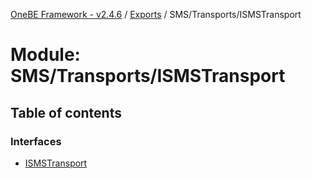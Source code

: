 [OneBE Framework - v2.4.6](../README.md) / [Exports](../modules.md) / SMS/Transports/ISMSTransport

# Module: SMS/Transports/ISMSTransport

## Table of contents

### Interfaces

- [ISMSTransport](../interfaces/SMS_Transports_ISMSTransport.ISMSTransport.md)
